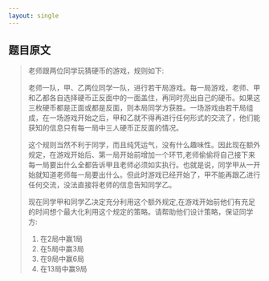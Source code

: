 ```yaml
---
layout: single
---
```




## 题目原文

>  老师跟两位同学玩猜硬币的游戏，规则如下:
>
> 老师一队，甲、乙两位同学一队，进行若干局游戏。每一局游戏，老师、甲和乙都各自选择硬币正反面中的一面盖住，再同时亮出自己的硬币。如果这三枚硬币都是正面或都是反面，则本局同学方获胜。一场游戏由若干局组成，在一场游戏开始之后，甲和乙就不得再进行任何形式的交流了，他们能获知的信息只有每一局中三人硬币正反面的情况。
>
> 这个规则当然不利于同学，而且纯凭运气，没有什么趣味性。因此现在额外规定，在游戏开始后、第一局开始前增加一个环节,老师偷偷将自己接下来每一局要出什么全都告诉甲且老师必须如实执行。也就是说，同学甲从一开始就知道老师每一局要出什么。但此时游戏已经开始了，甲不能再跟乙进行任何交流，没法直接将老师的信息告知同学乙。
>
> 现在同学甲和同学乙决定充分利用这个额外规定,在游戏开始前他们有充足的时间想个最大化利用这个规定的策略。请帮助他们设计策略，保证同学方:
>
> 1. 在2局中赢1局
> 2. 在5局中赢3局
> 3. 在9局中赢6局
> 4. 在13局中赢9局